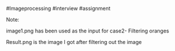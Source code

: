 #Imageprocessing
#interview #assignment

Note:

image1.png has been used as the input for case2- Filtering oranges

Result.png is the image I got after filtering out the image
